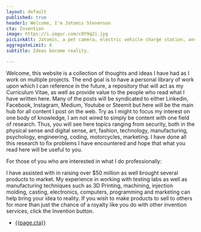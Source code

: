 ```yaml
---
layout: default
published: true
header1: Welcome, I'm Jatomis Stevenson
cta: Invention
image: https://i.imgur.com/c0Y9q2i.jpg
picLinkAlt: Jatomis, a pet camera, electric vehicle charge station, and designer bag,.
aggregateLimit: 4
subtitle: Ideas become reality.

---
```

Welcome, this website is a collection of thoughts and ideas I have had as I work on multiple projects. The end goal is to have a personal library of work upon which I can reference in the future, a repository that will act as my Curriculum Vitae, as well as provide value to the people who read what I have written here. Many of the posts will be syndicated to either Linkedin, Facebook, Instagram, Medium, Youtube or Steemit but here will be the main hub for all content I post on the web. Try as I might to focus my interest on one body of knowledge, I am not wired to simply be content with one field of research. Thus, you will see here topics ranging from security, both in the physical sense and digital sense, art, fashion, technology, manufacturing, psychology, engineering, coding, motorcycles, marketing. I have done all this research to fix problems I have encountered and hope that what you read here will be useful to you.

For those of you who are interested in what I do professionally:

I have assisted with in raising over $50 million as well brought several products to market. My experience in working with testing labs as well as manufacturing techniques such as 3D Printing, machining, injection molding, casting, electronics, computers, programming and marketing can help bring your idea to reality. If you wish to make products to sell to others for more than just the chance of a royalty like you do with other invention services, click the Invention button. <ul class="actions"> <li><a href="{{ 'invention' | relative_url}}" class="button big">{{page.cta}}</a></li> </ul>